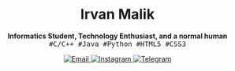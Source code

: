 <h1 align="center">Irvan Malik</h1>
<p align="center">
  <b>Informatics Student, Technology Enthusiast, and a normal human</b>
  <br>
  <samp>#C/C++ #Java #Python #HTML5 #CSS3</samp>
</p>
<p align="center">
  <a href="mailto:irvanmalik48@gmail.com">
    <img src="https://img.shields.io/badge/-Email-darkslateblue?style=for-the-badge&logo=Gmail&labelColor=darkslategray" alt="Email">
  </a>
  <a href="https://www.instagram.com/irvann48_">
    <img src="https://img.shields.io/badge/-Instagram-darkslateblue?style=for-the-badge&logo=Instagram&labelColor=darkslategray" alt="Instagram">
  </a> 
  <a href="https://t.me/irvanmalik48">
    <img src="https://img.shields.io/badge/-Telegram-darkslateblue?style=for-the-badge&logo=Telegram&labelColor=darkslategray" alt="Telegram">
  </a>
</p>

<!--
**irvanmalik48/irvanmalik48** is a ✨ _special_ ✨ repository because its `README.md` (this file) appears on your GitHub profile.

Here are some ideas to get you started:

- 🔭 I’m currently working on ...
- 🌱 I’m currently learning ...
- 👯 I’m looking to collaborate on ...
- 🤔 I’m looking for help with ...
- 💬 Ask me about ...
- 📫 How to reach me: ...
- 😄 Pronouns: ...
- ⚡ Fun fact: ...
-->
